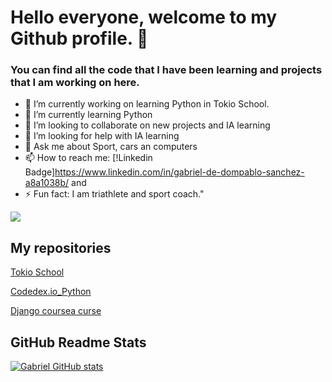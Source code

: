 # Hello everyone, welcome to my Github profile. 👋

### You can find all the code that I have been learning and projects that I am working on here.

- 🔭 I’m currently working on learning Python in Tokio School.
- 🌱 I’m currently learning Python
- 👯 I’m looking to collaborate on new projects and IA learning
- 🤔 I’m looking for help with IA learning
- 💬 Ask me about Sport, cars an computers
- 📫 How to reach me: [!Linkedin Badge]https://www.linkedin.com/in/gabriel-de-dompablo-sanchez-a8a1038b/ and
- ⚡ Fun fact: I am triathlete and sport coach."

![](https://blogthinkbig.com/wp-content/uploads/sites/4/2022/11/MicrosoftTeams-image-9.jpg)

## My repositories

[Tokio School](https://github.com/wannabetri/Tokio_School_Ejercicios)

[Codedex.io_Python](https://github.com/wannabetri/Codedex.io_Python)

[Django coursea curse](https://github.com/wannabetri/django_projects)

## GitHub Readme Stats

[![Gabriel GitHub stats](https://github-readme-stats.vercel.app/apiwannabetri=anuraghazra)](https://github.com/anuraghazra/github-readme-stats)
